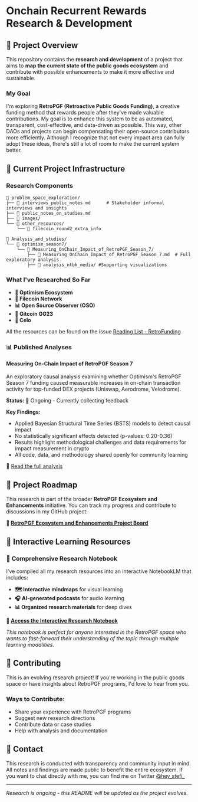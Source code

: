 # Onchain Recurrent Rewards Research & Development

## 🌟 Project Overview

This repository contains the **research and development** of a project that aims to **map the current state of the public goods ecosystem** and contribute with possible enhancements to make it more effective and sustainable.

### My Goal

I'm exploring **RetroPGF (Retroactive Public Goods Funding)**, a creative funding method that rewards people after they've made valuable contributions. My goal is to enhance this system to be as automated, transparent, cost-effective, and data-driven as possible. This way, other DAOs and projects can begin compensating their open-source contributors more efficiently. Although I recognize that not every impact area can fully adopt these ideas, there's still a lot of room to make the current system better.

## 🔬 Current Project Infrastructure

### Research Components

```
📁 problem_space_exploration/
├── 📄 interviews_public_notes.md      # Stakeholder informal interviews and insights
├── 📄 public_notes_on_studies.md      
├── 📁 images/
└── 📁 other_resources/
    └── 📄 filecoin_round2_extra_info   

📁 Analysis_and_studies/
└── 📁 optimism_season7/
    └── 📁 Measuring_OnChain_Impact_of_RetroPGF_Season_7/
        ├── 📄 Measuring_OnChain_Impact_of_RetroPGF_Season_7.md  # Full exploratory analysis
        ├── 📁 analysis_ntbk_media/ #Supporting visualizations                            
```

### What I've Researched So Far

- **🔴 Optimism Ecosystem** 
- **💾 Filecoin Network**
- **📊 Open Source Observer (OSO)**
- **🌱 Gitcoin GG23**
- **💛 Celo** 

All the resources can be found on the issue [Reading List - RetroFunding](https://github.com/stefi-says/onchain_recurrent_rewards/issues/6)

### 📊 Published Analyses

#### Measuring On-Chain Impact of RetroPGF Season 7
An exploratory causal analysis examining whether Optimism's RetroPGF Season 7 funding caused measurable increases in on-chain transaction activity for top-funded DEX projects (Uniswap, Aerodrome, Velodrome).

**Status:** 🚧 Ongoing - Currently collecting feedback

**Key Findings:**
- Applied Bayesian Structural Time Series (BSTS) models to detect causal impact
- No statistically significant effects detected (p-values: 0.20-0.36)
- Results highlight methodological challenges and data requirements for impact measurement in crypto
- All code, data, and methodology shared openly for community learning

📖 [Read the full analysis](./Analysis_and_studies/optimism_season7/Measuring_OnChain_Impact_of_RetroPGF_Season_7/Measuring_OnChain_Impact_of_RetroPGF_Season_7.md)


## 🚀 Project Roadmap

This research is part of the broader **RetroPGF Ecosystem and Enhancements** initiative. You can track my progress and contribute to discussions in my GitHub project:

**🔗 [RetroPGF Ecosystem and Enhancements Project Board](https://github.com/users/stefi-says/projects/4)**

## 🧠 Interactive Learning Resources

### 📖 **Comprehensive Research Notebook**
I've compiled all my research resources into an interactive NotebookLM that includes:
- **🗺️ Interactive mindmaps** for visual learning
- **🎧 AI-generated podcasts** for audio learning
- **📊 Organized research materials** for deep dives

**🔗 [Access the Interactive Research Notebook](https://notebooklm.google.com/notebook/03e9e7c6-9034-4037-a33f-9d8143fe73c5)**

*This notebook is perfect for anyone interested in the RetroPGF space who wants to fast-forward their understanding of the topic through multiple learning modalities.*

## 🤝 Contributing

This is an evolving research project! If you're working in the public goods space or have insights about RetroPGF programs, I'd love to hear from you.

### Ways to Contribute:
- Share your experience with RetroPGF programs
- Suggest new research directions
- Contribute data or case studies
- Help with analysis and documentation


## 📧 Contact  

This research is conducted with transparency and community input in mind. All notes and findings are made public to benefit the entire ecosystem.
If you want to chat directly with me, you can find me on Twitter [@hey_stefi_](https://x.com/hey_stefi_)

---

*Research is ongoing - this README will be updated as the project evolves.*